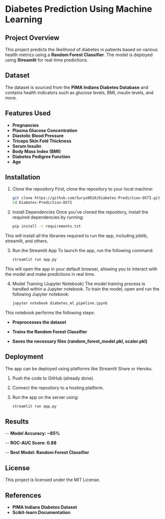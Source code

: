 # Diabetes Prediction Using Machine Learning

## Project Overview
This project predicts the likelihood of diabetes in patients based on various health metrics using a **Random Forest Classifier**. The model is deployed using **Streamlit** for real-time predictions.

## Dataset
The dataset is sourced from the **PIMA Indians Diabetes Database** and contains health indicators such as glucose levels, BMI, insulin levels, and more.

## Features Used
- **Pregnancies**
- **Plasma Glucose Concentration**
- **Diastolic Blood Pressure**
- **Triceps Skin Fold Thickness**
- **Serum Insulin**
- **Body Mass Index (BMI)**
- **Diabetes Pedigree Function**
- **Age**

## Installation

1. Clone the repository
First, clone the repository to your local machine:
   ```bash
   git clone https://github.com/Surya9810/Diabetes-Prediction-DSTI.git
   cd Diabetes-Prediction-DSTI

2. Install Dependencies
Once you've cloned the repository, install the required dependencies by running:
   ```bash
   pip install -r requirements.txt
This will install all the libraries required to run the app, including joblib, streamlit, and others.

3. Run the Streamlit App
To launch the app, run the following command:
   ```bash
   streamlit run app.py
This will open the app in your default browser, allowing you to interact with the model and make predictions in real time.

4. Model Training (Jupyter Notebook)
The model training process is handled within a Jupyter notebook. To train the model, open and run the following Jupyter notebook:
   ```bash
   jupyter notebook diabetes_ml_pipeline.ipynb
This notebook performs the following steps:

- **Preprocesses the dataset**

- **Trains the Random Forest Classifier**

- **Saves the necessary files (random_forest_model.pkl, scaler.pkl)**


## Deployment

The app can be deployed using platforms like Streamlit Share or Heroku.

1. Push the code to GitHub (already done).

2. Connect the repository to a hosting platform.

3. Run the app on the server using:
   ```bash
   streamlit run app.py

## Results

-- **Model Accuracy: ~85%**

-- **ROC-AUC Score: 0.88**

-- **Best Model: Random Forest Classifier**

## License

This project is licensed under the MIT License.

## References

- **PIMA Indians Diabetes Dataset**
- **Scikit-learn Documentation**
